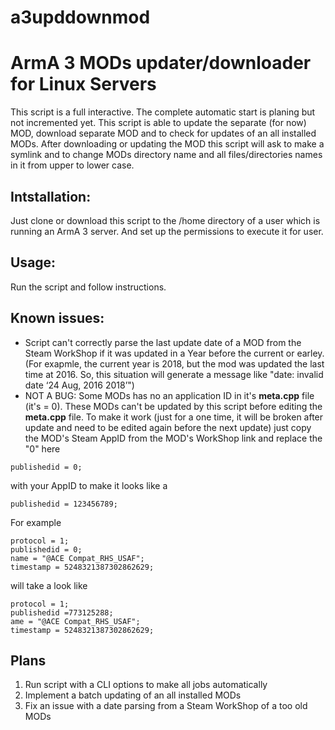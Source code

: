 # a3upddownmod
# ArmA 3 MODs updater/downloader for Linux Servers 

This script is a full interactive. The complete automatic start is planing but not incremented yet.
This script is able to update the separate (for now) MOD, download separate MOD and to check for updates of an all installed MODs.
After downloading or updating the MOD this script will ask to make a symlink and to change MODs directory name and all files/directories names in it from upper to lower case.

## Intstallation: 
Just clone or download this script to the /home directory of a user which is running an ArmA 3 server. And set up the permissions to execute it for user.
## Usage: 
Run the script and follow instructions.
## Known issues:
- Script can't correctly parse the last update date of a MOD from the Steam WorkShop if it was updated in a Year before the current or earley. (For exapmle, the current year is 2018, but the mod was updated the last time at 2016. So, this situation will generate a message like "date: invalid date ‘24 Aug, 2016 2018’")
- NOT A BUG: Some MODs has no an application ID in it's **meta.cpp** file (it's = 0). These MODs can't be updated by this script before editing the **meta.cpp** file. To make it work (just for a one time, it will be broken after update and need to be edited again before the next update) just copy the MOD's Steam AppID from the MOD's WorkShop link and replace the "0" here
```
publishedid = 0;
```
with your AppID to make it looks like a
```
publishedid = 123456789;
```
For example
```
protocol = 1;
publishedid = 0;
name = "@ACE Compat_RHS_USAF";
timestamp = 5248321387302862629;
```
will take a look like
```
protocol = 1;
publishedid =773125288;
ame = "@ACE Compat_RHS_USAF";
timestamp = 5248321387302862629;
```

## Plans
1. Run script with a CLI options to make all jobs automatically
2. Implement a batch updating of an all installed MODs
3. Fix an issue with a date parsing from a Steam WorkShop of a too old MODs
